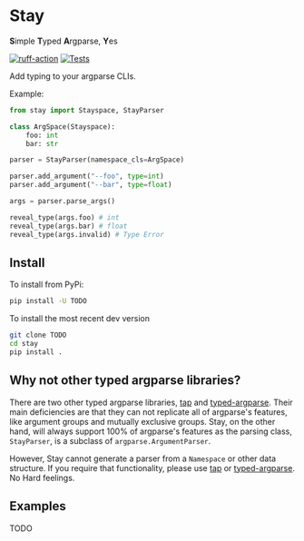 # Stay

**S**imple **T**yped **A**rgparse, **Y**es

[![ruff-action](https://github.com/drkspace/stay/actions/workflows/ruff_action.yml/badge.svg?branch=main)](https://github.com/drkspace/stay/actions/workflows/ruff_action.yml)
[![Tests](https://github.com/drkspace/stay/actions/workflows/tests_action.yml/badge.svg)](https://github.com/drkspace/stay/actions/workflows/tests_action.yml)

Add typing to your argparse CLIs.

Example:

```python
from stay import Stayspace, StayParser

class ArgSpace(Stayspace):
    foo: int
    bar: str

parser = StayParser(namespace_cls=ArgSpace)

parser.add_argument("--foo", type=int)
parser.add_argument("--bar", type=float)

args = parser.parse_args()

reveal_type(args.foo) # int
reveal_type(args.bar) # float
reveal_type(args.invalid) # Type Error
```

## Install

To install from PyPi:

```bash
pip install -U TODO
```

To install the most recent dev version

```bash
git clone TODO
cd stay
pip install .
```

## Why not other typed argparse libraries?

There are two other typed argparse libraries, [tap](https://github.com/swansonk14/typed-argument-parser) and [typed-argparse](https://github.com/typed-argparse/typed-argparse).
Their main deficiencies are that they can not replicate all of argparse's features, like argument groups and mutually exclusive groups.
Stay, on the other hand, will always support 100% of argparse's features as the parsing class, ``StayParser``, is a subclass of ``argparse.ArgumentParser``.

However, Stay cannot generate a parser from a ``Namespace`` or other data structure.
If you require that functionality, please use [tap](https://github.com/swansonk14/typed-argument-parser) or [typed-argparse](https://github.com/typed-argparse/typed-argparse).
No Hard feelings.

## Examples

TODO